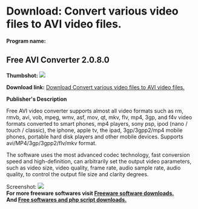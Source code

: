 # Download: Convert various video files to AVI video files.

**Program name:**

## Free AVI Converter 2.0.8.0

  
**Thumbshot:** ![](http://www.freewarefiles.com/screenshot/shxn_aviconverter_md.jpg)   
  
**Download link:** [Download Convert various video files to AVI video files.](http://freesoftwares.boysofts.com/Free-AVI-Converter_program_79570.html)  
  


**Publisher's Description**  
  


Free AVI video converter supports almost all video formats such as rm, rmvb, avi, vob, mpeg, wmv, asf, mov, qt, mkv, flv, mp4, 3gp, and f4v video formats converted to smart phones, mp4 players, sony psp, ipod (nano / touch / classic), the iphone, apple tv, the ipad, 3gp/3gpp2/mp4 mobile phones, portable hard disk players and other mobile devices. Supports avi/MP4/3gp/3gpp2/flv/mkv format. 

The software uses the most advanced codec technology, fast conversion speed and high-definition, can arbitrarily set the output video parameters, such as video size, video quality, frame rate, audio sample rate, audio quality, to control the output file size and clarity degrees.

  
  
Screenshot: ![](http://www.freewarefiles.com/screenshot/shxn_aviconverter.jpg)   
**For more freeware softwares visit [Freeware software downloads.](http://freesoftwares.boysofts.com/)**   
**And [Free softwares and php script downloads.](http://www.boysofts.com/)**
